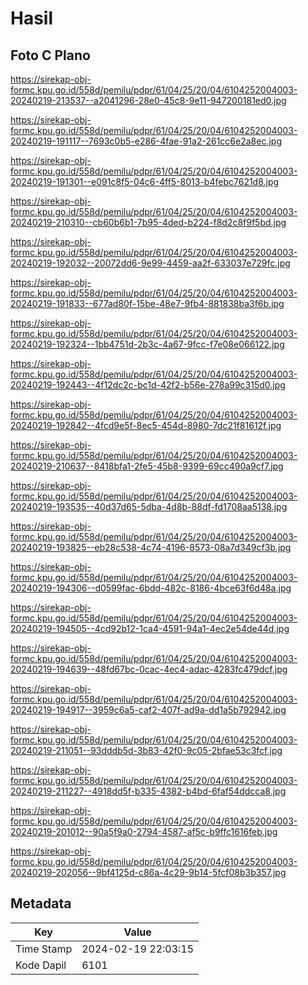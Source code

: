 # Hasil

## Foto C Plano

https://sirekap-obj-formc.kpu.go.id/558d/pemilu/pdpr/61/04/25/20/04/6104252004003-20240219-213537--a2041296-28e0-45c8-9e11-947200181ed0.jpg

https://sirekap-obj-formc.kpu.go.id/558d/pemilu/pdpr/61/04/25/20/04/6104252004003-20240219-191117--7693c0b5-e286-4fae-91a2-261cc6e2a8ec.jpg

https://sirekap-obj-formc.kpu.go.id/558d/pemilu/pdpr/61/04/25/20/04/6104252004003-20240219-191301--e091c8f5-04c6-4ff5-8013-b4febc7621d8.jpg

https://sirekap-obj-formc.kpu.go.id/558d/pemilu/pdpr/61/04/25/20/04/6104252004003-20240219-210310--cb60b6b1-7b95-4ded-b224-f8d2c8f9f5bd.jpg

https://sirekap-obj-formc.kpu.go.id/558d/pemilu/pdpr/61/04/25/20/04/6104252004003-20240219-192032--20072dd6-9e99-4459-aa2f-633037e729fc.jpg

https://sirekap-obj-formc.kpu.go.id/558d/pemilu/pdpr/61/04/25/20/04/6104252004003-20240219-191833--677ad80f-15be-48e7-9fb4-881838ba3f6b.jpg

https://sirekap-obj-formc.kpu.go.id/558d/pemilu/pdpr/61/04/25/20/04/6104252004003-20240219-192324--1bb4751d-2b3c-4a67-9fcc-f7e08e066122.jpg

https://sirekap-obj-formc.kpu.go.id/558d/pemilu/pdpr/61/04/25/20/04/6104252004003-20240219-192443--4f12dc2c-bc1d-42f2-b56e-278a99c315d0.jpg

https://sirekap-obj-formc.kpu.go.id/558d/pemilu/pdpr/61/04/25/20/04/6104252004003-20240219-192842--4fcd9e5f-8ec5-454d-8980-7dc21f81612f.jpg

https://sirekap-obj-formc.kpu.go.id/558d/pemilu/pdpr/61/04/25/20/04/6104252004003-20240219-210637--8418bfa1-2fe5-45b8-9399-69cc490a9cf7.jpg

https://sirekap-obj-formc.kpu.go.id/558d/pemilu/pdpr/61/04/25/20/04/6104252004003-20240219-193535--40d37d65-5dba-4d8b-88df-fd1708aa5138.jpg

https://sirekap-obj-formc.kpu.go.id/558d/pemilu/pdpr/61/04/25/20/04/6104252004003-20240219-193825--eb28c538-4c74-4196-8573-08a7d349cf3b.jpg

https://sirekap-obj-formc.kpu.go.id/558d/pemilu/pdpr/61/04/25/20/04/6104252004003-20240219-194306--d0599fac-6bdd-482c-8186-4bce63f6d48a.jpg

https://sirekap-obj-formc.kpu.go.id/558d/pemilu/pdpr/61/04/25/20/04/6104252004003-20240219-194505--4cd92b12-1ca4-4591-94a1-4ec2e54de44d.jpg

https://sirekap-obj-formc.kpu.go.id/558d/pemilu/pdpr/61/04/25/20/04/6104252004003-20240219-194639--48fd67bc-0cac-4ec4-adac-4283fc479dcf.jpg

https://sirekap-obj-formc.kpu.go.id/558d/pemilu/pdpr/61/04/25/20/04/6104252004003-20240219-194917--3959c6a5-caf2-407f-ad9a-dd1a5b792942.jpg

https://sirekap-obj-formc.kpu.go.id/558d/pemilu/pdpr/61/04/25/20/04/6104252004003-20240219-211051--93dddb5d-3b83-42f0-9c05-2bfae53c3fcf.jpg

https://sirekap-obj-formc.kpu.go.id/558d/pemilu/pdpr/61/04/25/20/04/6104252004003-20240219-211227--4918dd5f-b335-4382-b4bd-6faf54ddcca8.jpg

https://sirekap-obj-formc.kpu.go.id/558d/pemilu/pdpr/61/04/25/20/04/6104252004003-20240219-201012--90a5f9a0-2794-4587-af5c-b9ffc1616feb.jpg

https://sirekap-obj-formc.kpu.go.id/558d/pemilu/pdpr/61/04/25/20/04/6104252004003-20240219-202056--9bf4125d-c86a-4c29-9b14-5fcf08b3b357.jpg


## Metadata

| Key        | Value               |
| ---------- | ------------------- |
| Time Stamp | 2024-02-19 22:03:15 |
| Kode Dapil | 6101                |



